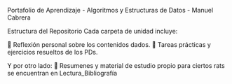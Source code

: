 Portafolio de Aprendizaje - Algoritmos y Estructuras de Datos - Manuel Cabrera

Estructura del Repositorio
Cada carpeta de unidad incluye:

📓 Reflexión personal sobre los contenidos dados.
📂 Tareas prácticas y ejercicios resueltos de los PDs.

Y por otro lado: 
📄 Resumenes y material de estudio propio para ciertos rats se encuentran en Lectura_Bibliografía
